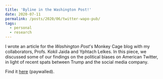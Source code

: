```yaml
---
title: 'Byline in the Washington Post!'
date: 2020-07-11
permalink: /posts/2020/06/twitter-wapo-pub/
tags:
  - personal
  - research
---
```


I wrote an article for the *Washington Post*'s Monkey Cage blog with my collaborators, Profs. Kokil Jaida and Yphtach Lelkes. In this piece, we discussed some of our findings on the political biases on American Twitter, in light of recent spats between Trump and the social media company.

Find it [here](https://www.washingtonpost.com/politics/2020/07/09/our-study-found-little-evidence-that-twitter-is-biased-against-conservative-opinion-leaders/) (paywalled).
